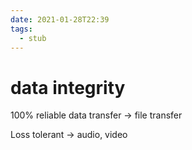 ```yaml
---
date: 2021-01-28T22:39
tags: 
  - stub
---
```


# data integrity

100% reliable data transfer -> file transfer

Loss tolerant -> audio, video
